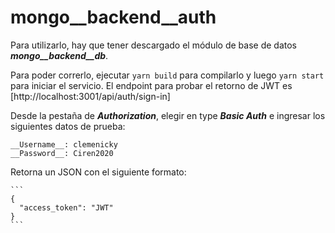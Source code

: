 # mongo__backend__auth

Para utilizarlo, hay que tener descargado el módulo de base de datos ***mongo__backend__db***.

Para poder correrlo, ejecutar ```yarn build``` para compilarlo y luego ```yarn start``` para iniciar el servicio.
El endpoint para probar el retorno de JWT es [http://localhost:3001/api/auth/sign-in]

Desde la pestaña de ***Authorization***, elegir en type ***Basic Auth*** e ingresar los siguientes datos de prueba:
~~~
__Username__: clemenicky
__Password__: Ciren2020
~~~

Retorna un JSON con el siguiente formato:
~~~
```
{
  "access_token": "JWT"
}
```
~~~

